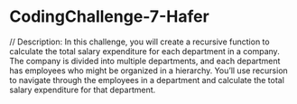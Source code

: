 # CodingChallenge-7-Hafer

// Description:
In this challenge, you will create a recursive function to calculate the total salary expenditure for each department in a company. The company is divided into multiple departments, and each department has employees who might be organized in a hierarchy. You’ll use recursion to navigate through the employees in a department and calculate the total salary expenditure for that department.